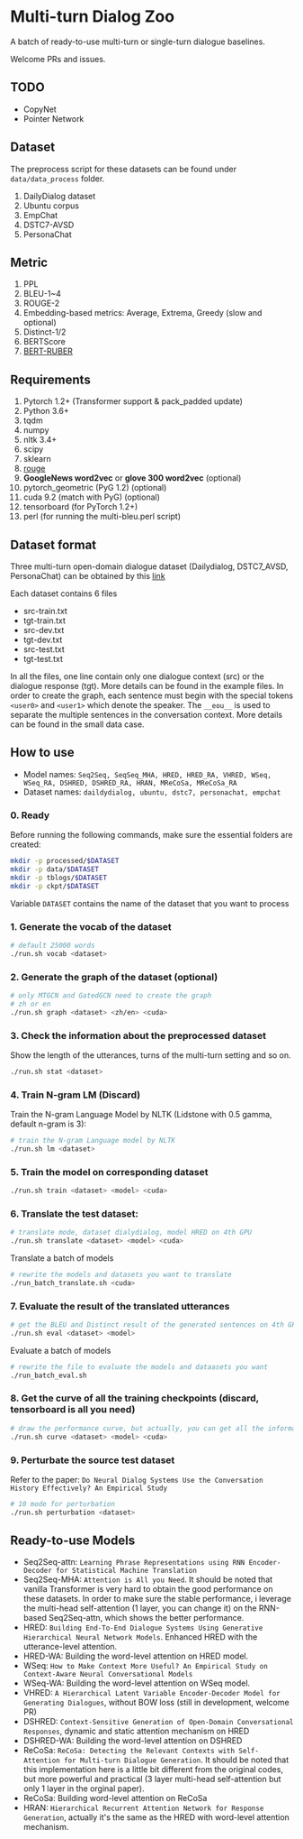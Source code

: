 # Multi-turn Dialog Zoo
A batch of ready-to-use multi-turn or single-turn dialogue baselines.

Welcome PRs and issues.

## TODO
* CopyNet
* Pointer Network

## Dataset 
The preprocess script for these datasets can be found under `data/data_process` folder.
1. DailyDialog dataset
2. Ubuntu corpus
3. EmpChat
4. DSTC7-AVSD
5. PersonaChat

## Metric
1. PPL
2. BLEU-1~4
3. ROUGE-2
4. Embedding-based metrics: Average, Extrema, Greedy (slow and optional)
5. Distinct-1/2
6. BERTScore
7. [BERT-RUBER](https://github.com/gmftbyGMFTBY/RUBER-and-Bert-RUBER) 

## Requirements
1. Pytorch 1.2+ (Transformer support & pack_padded update)
2. Python 3.6+
3. tqdm
4. numpy
5. nltk 3.4+
6. scipy
7. sklearn
8. [rouge](https://github.com/pltrdy/rouge)
8. **GoogleNews word2vec** or **glove 300 word2vec** (optional)
9. pytorch_geometric (PyG 1.2) (optional)
10. cuda 9.2 (match with PyG) (optional)
11. tensorboard (for PyTorch 1.2+)
12. perl (for running the multi-bleu.perl script)

## Dataset format
Three multi-turn open-domain dialogue dataset (Dailydialog, DSTC7_AVSD, PersonaChat) can be obtained by this [link](https://github.com/PaddlePaddle/models/tree/75e463a22ef6cbd43f47917a62ee43d13a05831e/PaddleNLP/Research/Dialogue-PLATO)

Each dataset contains 6 files
* src-train.txt
* tgt-train.txt
* src-dev.txt
* tgt-dev.txt
* src-test.txt
* tgt-test.txt

In all the files, one line contain only one dialogue context (src) or the dialogue response (tgt).
More details can be found in the example files.
In order to create the graph, each sentence must begin with the 
special tokens `<user0>` and `<user1>` which denote the speaker.
The `__eou__` is used to separate the multiple sentences in the conversation context.
More details can be found in the small data case.

## How to use

* Model names: `Seq2Seq, SeqSeq_MHA, HRED, HRED_RA, VHRED, WSeq, WSeq_RA, DSHRED, DSHRED_RA, HRAN, MReCoSa, MReCoSa_RA`
* Dataset names: `daildydialog, ubuntu, dstc7, personachat, empchat`

### 0. Ready
Before running the following commands, make sure the essential folders are created:
```bash
mkdir -p processed/$DATASET
mkdir -p data/$DATASET
mkdir -p tblogs/$DATASET
mkdir -p ckpt/$DATASET
```

Variable `DATASET` contains the name of the dataset that you want to process


### 1. Generate the vocab of the dataset

```bash
# default 25000 words
./run.sh vocab <dataset>
```

### 2. Generate the graph of the dataset (optional)

```bash
# only MTGCN and GatedGCN need to create the graph
# zh or en
./run.sh graph <dataset> <zh/en> <cuda>
```

### 3. Check the information about the preprocessed dataset

Show the length of the utterances, turns of the multi-turn setting and so on.
```bash
./run.sh stat <dataset>
```

### 4. Train N-gram LM (Discard)
Train the N-gram Language Model by NLTK (Lidstone with 0.5 gamma, default n-gram is 3):

```bash
# train the N-gram Language model by NLTK
./run.sh lm <dataset>
```

### 5. Train the model on corresponding dataset

```bash
./run.sh train <dataset> <model> <cuda>
```

### 6. Translate the test dataset:

```bash
# translate mode, dataset dialydialog, model HRED on 4th GPU
./run.sh translate <dataset> <model> <cuda>
```

Translate a batch of models
```bash
# rewrite the models and datasets you want to translate
./run_batch_translate.sh <cuda>
```

### 7. Evaluate the result of the translated utterances

```bash
# get the BLEU and Distinct result of the generated sentences on 4th GPU (BERTScore need it)
./run.sh eval <dataset> <model>
```

Evaluate a batch of models
```bash
# rewrite the file to evaluate the models and dataasets you want
./run_batch_eval.sh 
```

### 8. Get the curve of all the training checkpoints (discard, tensorboard is all you need)

```bash
# draw the performance curve, but actually, you can get all the information from the tensorboard
./run.sh curve <dataset> <model> <cuda>
```

### 9. Perturbate the source test dataset

Refer to the paper: `Do Neural Dialog Systems Use the Conversation History Effectively? An Empirical Study`

```bash
# 10 mode for perturbation
./run.sh perturbation <dataset>
```

## Ready-to-use Models
* Seq2Seq-attn: `Learning Phrase Representations using RNN Encoder-Decoder for Statistical Machine Translation`
* Seq2Seq-MHA: `Attention is All you Need`. It should be noted that vanilla Transformer is very hard to obtain the good performance on these datasets. In order to make sure the stable performance, i leverage the multi-head self-attention (1 layer, you can change it) on the RNN-based Seq2Seq-attn, which shows the better performance.
* HRED: `Building End-To-End Dialogue Systems Using Generative Hierarchical Neural Network Models`. Enhanced HRED with the utterance-level attention.
* HRED-WA: Building the word-level attention on HRED model.
* WSeq: `How to Make Context More Useful? An Empirical Study on Context-Aware Neural Conversational Models`
* WSeq-WA: Building the word-level attention on WSeq model.
* VHRED: `A Hierarchical Latent Variable Encoder-Decoder Model for Generating Dialogues`, without BOW loss (still in development, welcome PR)
* DSHRED: `Context-Sensitive Generation of Open-Domain Conversational Responses`, dynamic and static attention mechanism on HRED
* DSHRED-WA: Building the word-level attention on DSHRED
* ReCoSa: `ReCoSa: Detecting the Relevant Contexts with Self-Attention for Multi-turn Dialogue Generation`. It should be noted that this implementation here is a little bit different from the original codes, but more powerful and practical (3 layer multi-head self-attention but only 1 layer in the orginal paper).
* ReCoSa: Building word-level attention on ReCoSa
* HRAN: `Hierarchical Recurrent Attention Network for Response Generation`, actually it's the same as the HRED with word-level attention mechanism.

